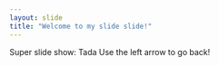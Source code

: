 ```yaml
---
layout: slide
title: "Welcome to my slide slide!"
---
```

Super slide show: Tada
Use the left arrow to go back!
